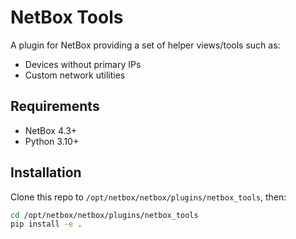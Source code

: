 # NetBox Tools

A plugin for NetBox providing a set of helper views/tools such as:
- Devices without primary IPs
- Custom network utilities

## Requirements
- NetBox 4.3+
- Python 3.10+

## Installation
Clone this repo to `/opt/netbox/netbox/plugins/netbox_tools`, then:
```bash
cd /opt/netbox/netbox/plugins/netbox_tools
pip install -e .


